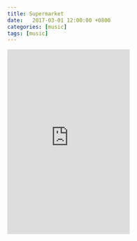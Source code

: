 ```yaml
---
title: Supermarket
date:   2017-03-01 12:00:00 +0800
categories: [music]
tags: [music]
---
```


<div class="bandcamp">

  <iframe style="border: 0; width: 280px; height: 422px;" src="https://bandcamp.com/EmbeddedPlayer/album=2962620017/size=large/bgcol=333333/linkcol=4ec5ec/tracklist=false/track=2192416158/transparent=true/" seamless><a href="http://makee.bandcamp.com/album/the-spring-peaks">The Spring Peaks by The Spring Peaks</a></iframe>

</div>
